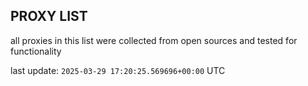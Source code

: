 ## PROXY LIST

all proxies in this list were collected from open sources and tested for functionality

last update: `2025-03-29 17:20:25.569696+00:00` UTC